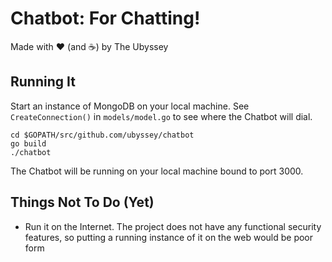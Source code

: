 # Chatbot: For Chatting!

Made with ❤️ (and ☕️) by The Ubyssey

## Running It

Start an instance of MongoDB on your local machine. See `CreateConnection()` in `models/model.go` to see where the Chatbot will dial.

	cd $GOPATH/src/github.com/ubyssey/chatbot
	go build
	./chatbot

The Chatbot will be running on your local machine bound to port 3000.

## Things Not To Do (Yet)

* Run it on the Internet. The project does not have any functional security features, so putting a running instance of it on the web would be poor form